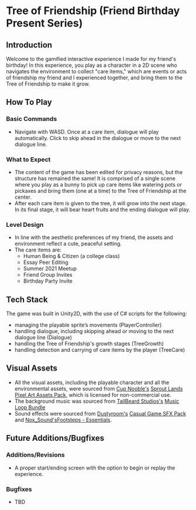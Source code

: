 # Tree of Friendship (Friend Birthday Present Series)

## Introduction
Welcome to the gamified interactive experience I made for my friend's birthday! In this experience, you play as a character in a 2D scene who navigates the environment to collect "care items," which are events or acts of friendship my friend and I experienced together, and bring them to the Tree of Friendship to make it grow.

## How To Play
### Basic Commands
- Navigate with WASD. Once at a care item, dialogue will play automatically. Click to skip ahead in the dialogue or move to the next dialogue line.
  
### What to Expect
- The content of the game has been edited for privacy reasons, but the structure has remained the same! It is comprised of a single scene where you play as a bunny to pick up care items like watering pots or pickaxes and bring them (one at a time) to the Tree of Friendship at the center.
- After each care item is given to the tree, it will grow into the next stage. In its final stage, it will bear heart fruits and the ending dialogue will play.

### Level Design
- In line with the aesthetic preferences of my friend, the assets and environment reflect a cute, peaceful setting.
- The care items are:
  - Human Being & Citizen (a college class)
  - Essay Peer Editing
  - Summer 2021 Meetup
  - Friend Group Invites
  - Birthday Party Invite

## Tech Stack
The game was built in Unity2D, with the use of C# scripts for the following:
- managing the playable sprite’s movements (PlayerController)
- handling dialogue, including skipping ahead or moving to the next dialogue line (Dialogue)
- handling the Tree of Friendship's growth stages (TreeGrowth)
- handling detection and carrying of care items by the player (TreeCare)

## Visual Assets
- All the visual assets, including the playable character and all the environmental assets, were sourced from [Cup Nooble's](https://cupnooble.itch.io/) [Sprout Lands Pixel Art Assets Pack](https://cupnooble.itch.io/sprout-lands-asset-pack), which is licensed for non-commercial use.
- The background music was sourced from [TallBeard Studios's](https://tallbeard.itch.io/) [Music Loop Bundle](https://tallbeard.itch.io/music-loop-bundle)
- Sound effects were sourced from [Dustyroom's](https://assetstore.unity.com/publishers/16150) [Casual Game SFX Pack](https://assetstore.unity.com/packages/audio/sound-fx/free-casual-game-sfx-pack-54116#content) and [Nox_Sound's](https://assetstore.unity.com/publishers/52638)[Footsteps - Essentials](https://assetstore.unity.com/packages/audio/sound-fx/foley/footsteps-essentials-189879#content).
  
## Future Additions/Bugfixes
### Additions/Revisions
- A proper start/ending screen with the option to begin or replay the experience.

### Bugfixes
- TBD

